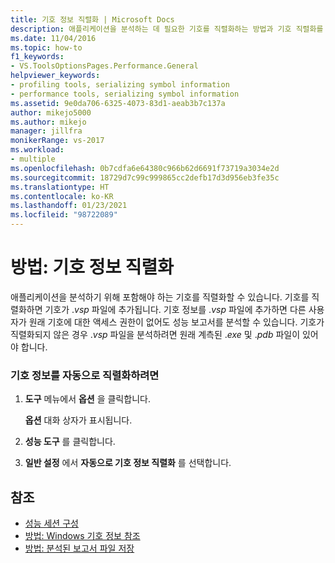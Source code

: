 ```yaml
---
title: 기호 정보 직렬화 | Microsoft Docs
description: 애플리케이션을 분석하는 데 필요한 기호를 직렬화하는 방법과 기호 직렬화를 통해 .vsp 파일에 기호를 추가하는 방법을 알아봅니다.
ms.date: 11/04/2016
ms.topic: how-to
f1_keywords:
- VS.ToolsOptionsPages.Performance.General
helpviewer_keywords:
- profiling tools, serializing symbol information
- performance tools, serializing symbol information
ms.assetid: 9e0da706-6325-4073-83d1-aeab3b7c137a
author: mikejo5000
ms.author: mikejo
manager: jillfra
monikerRange: vs-2017
ms.workload:
- multiple
ms.openlocfilehash: 0b7cdfa6e64380c966b62d6691f73719a3034e2d
ms.sourcegitcommit: 18729d7c99c999865cc2defb17d3d956eb3fe35c
ms.translationtype: HT
ms.contentlocale: ko-KR
ms.lasthandoff: 01/23/2021
ms.locfileid: "98722089"
---
```

# <a name="how-to-serialize-symbol-information"></a>방법: 기호 정보 직렬화
애플리케이션을 분석하기 위해 포함해야 하는 기호를 직렬화할 수 있습니다. 기호를 직렬화하면 기호가 .*vsp* 파일에 추가됩니다. 기호 정보를 .*vsp* 파일에 추가하면 다른 사용자가 원래 기호에 대한 액세스 권한이 없어도 성능 보고서를 분석할 수 있습니다. 기호가 직렬화되지 않은 경우 .*vsp* 파일을 분석하려면 원래 계측된 .*exe* 및 .*pdb* 파일이 있어야 합니다.

### <a name="to-automatically-serialize-symbol-information"></a>기호 정보를 자동으로 직렬화하려면

1. **도구** 메뉴에서 **옵션** 을 클릭합니다.

     **옵션** 대화 상자가 표시됩니다.

2. **성능 도구** 를 클릭합니다.

3. **일반 설정** 에서 **자동으로 기호 정보 직렬화** 를 선택합니다.

## <a name="see-also"></a>참조
- [성능 세션 구성](../profiling/configuring-performance-sessions.md)
- [방법: Windows 기호 정보 참조](../profiling/how-to-reference-windows-symbol-information.md)
- [방법: 분석된 보고서 파일 저장](/previous-versions/visualstudio/visual-studio-2010/bb763106\(v\=vs.100\))
